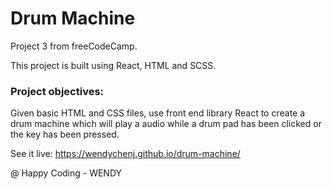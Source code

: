 # Drum Machine

Project 3 from freeCodeCamp.

This project is built using React, HTML and SCSS.

### Project objectives:

Given basic HTML and CSS files, use front end library React to create a drum machine which will play a audio while a drum pad has been clicked or the key has been pressed.

See it live: https://wendychenj.github.io/drum-machine/

@ Happy Coding - WENDY

